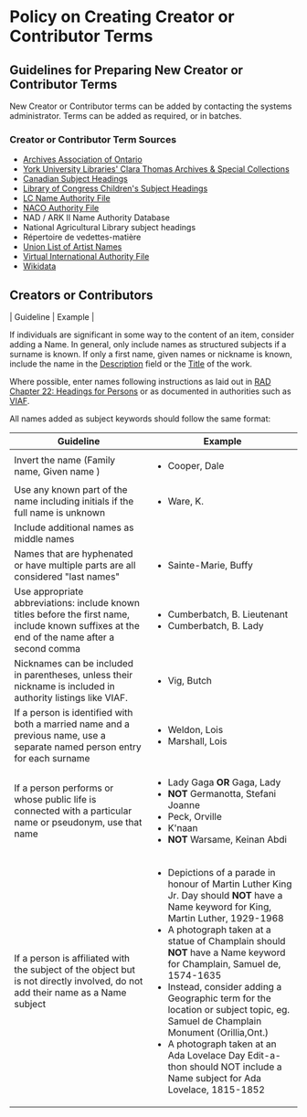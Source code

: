 # Policy on Creating Creator or Contributor Terms

## Guidelines for Preparing New Creator or Contributor Terms

New Creator or Contributor terms can be added by contacting the systems administrator. Terms can be added as required, or in batches.

### Creator or Contributor Term Sources

* [Archives Association of Ontario](https://www.archeion.ca/actor/browse)
* [York University Libraries' Clara Thomas Archives & Special Collections](https://atom.library.yorku.ca/index.php/actor/browse)
* [Canadian Subject Headings](https://www.bac-lac.gc.ca/eng/services/canadian-subject-headings/Pages/canadian-subject-headings.aspx?=undefined&wbdisable=true)
* [Library of Congress Children's Subject Headings](https://id.loc.gov/authorities/childrensSubjects.html)
* [LC Name Authority File](https://id.loc.gov/authorities/names.html)
* [NACO Authority File](https://www.loc.gov/aba/pcc/naco/nacopara.html)
* NAD / ARK II Name Authority Database
* National Agricultural Library subject headings
* Répertoire de vedettes-matière
* [Union List of Artist Names](https://www.getty.edu/research/tools/vocabularies/ulan/)
* [Virtual International Authority File](https://viaf.org/)
* [Wikidata](https://www.wikidata.org/wiki/Wikidata:Main_Page)

## Creators or Contributors
| Guideline | Example |

If individuals are significant in some way to the content of an item, consider adding a Name. In general, only include names as structured subjects if a surname is known. If only a first name, given names or nickname is known, include the name in the [Description](https://github.com/yorkulibraries/yudl-map/blob/main/metadata-input-guidelines/description.md) field or the [Title](https://github.com/yorkulibraries/yudl-map/blob/main/metadata-input-guidelines/title.md) of the work.  

Where possible, enter names following instructions as laid out in [RAD Chapter 22: Headings for Persons](http://www.cdncouncilarchives.ca/RAD/RAD_Chapter22_March2008.pdf) or as documented in authorities such as [VIAF](https://viaf.org/).

All names added as subject keywords should follow the same format:

| Guideline | Example |
| --------- | ------- |
| Invert the name (Family name, Given name ) | <ul><li>Cooper, Dale</li></ul> |
| Use any known part of the name including initials if the full name is unknown | <ul><li>Ware, K.</li></ul> |
| Include additional names as middle names | |
| Names that are hyphenated or have multiple parts are all considered "last names" | <ul><li>Sainte-Marie, Buffy</li></ul> |
| Use appropriate abbreviations: include known titles before the first name, include known suffixes at the end of the name after a second comma | <ul><li>Cumberbatch, B. Lieutenant</li><li>Cumberbatch, B. Lady</li></ul>|
| Nicknames can be included in parentheses, unless their nickname is included in authority listings like VIAF. | <ul><li>Vig, Butch </li></ul> |
| If a person is identified with both a married name and a previous name, use a separate named person entry for each surname | <ul><li>Weldon, Lois</li><li>Marshall, Lois</li></ul>|
| If a person performs or whose public life is connected with a particular name or pseudonym, use that name|<ul><li>Lady Gaga **OR** Gaga, Lady</li><li>**NOT** Germanotta, Stefani Joanne</li><li>Peck, Orville</li><li>K'naan</li><li>**NOT** Warsame, Keinan Abdi</li>|
| If a person is affiliated with the subject of the object but is not directly involved, do not add their name as a Name subject | <ul><li>Depictions of a parade in honour of Martin Luther King Jr. Day should **NOT** have a Name keyword for King, Martin Luther, 1929-1968</li><li>A photograph taken at a statue of Champlain should **NOT** have a Name keyword for Champlain, Samuel de, 1574-1635</li><li>Instead, consider adding a Geographic term for the location or subject topic, eg. Samuel de Champlain Monument (Orillia,Ont.)</li><li>A photograph taken at an Ada Lovelace Day Edit-a-thon should NOT include a Name subject for Ada Lovelace, 1815-1852</li></ul>|
   
